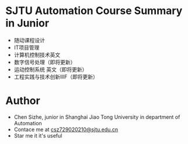 # SJTU Automation Course Summary in Junior
* 随动课程设计
* IT项目管理
* 计算机控制技术英文
* 数字信号处理（即将更新）
* 运动控制系统 英文（即将更新）
* 工程实践与技术创新ⅢF（即将更新）

# Author
* Chen Sizhe, junior in Shanghai Jiao Tong University in department of Automation
* Contace me at csz729020210@sjtu.edu.cn
* Star me it it's useful
